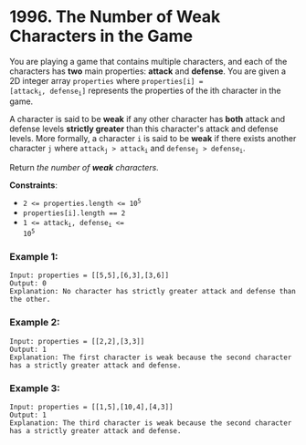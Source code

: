 # 1996. The Number of Weak Characters in the Game

You are playing a game that contains multiple characters, and each of the characters has **two** main properties: **attack** and **defense**. You are given a 2D integer array `properties` where <code>properties[i] = [attack<sub>i</sub>, defense<sub>i</sub>]</code> represents the properties of the ith character in the game.

A character is said to be **weak** if any other character has **both** attack and defense levels **strictly greater** than this character's attack and defense levels. More formally, a character `i` is said to be **weak** if there exists another character `j` where <code>attack<sub>j</sub> > attack<sub>i</sub></code> and <code>defense<sub>j</sub> > defense<sub>i</sub></code>.

Return *the number of **weak** characters.*
 
**Constraints**:
- <code>2 <= properties.length <= 10<sup>5</sup></code>
- `properties[i].length == 2`
- <code>1 <= attack<sub>i</sub>, defense<sub>i</sub> <= 10<sup>5</sup></code>

### Example 1:
```
Input: properties = [[5,5],[6,3],[3,6]]
Output: 0
Explanation: No character has strictly greater attack and defense than the other.
```

### Example 2:
```
Input: properties = [[2,2],[3,3]]
Output: 1
Explanation: The first character is weak because the second character has a strictly greater attack and defense.
```

### Example 3:
```
Input: properties = [[1,5],[10,4],[4,3]]
Output: 1
Explanation: The third character is weak because the second character has a strictly greater attack and defense.
```

